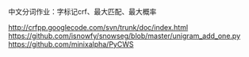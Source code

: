 中文分词作业：字标记crf、最大匹配、最大概率

http://crfpp.googlecode.com/svn/trunk/doc/index.html
https://github.com/isnowfy/snowseg/blob/master/unigram_add_one.py
https://github.com/minixalpha/PyCWS